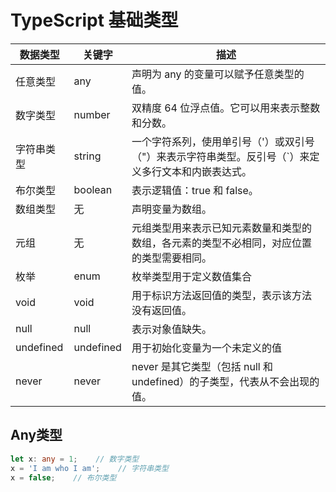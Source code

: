 # TypeScript 基础类型

| 数据类型   | 关键字    | 描述                                                         |
| ---------- | --------- | ------------------------------------------------------------ |
| 任意类型   | any       | 声明为 any 的变量可以赋予任意类型的值。                      |
| 数字类型   | number    | 双精度 64 位浮点值。它可以用来表示整数和分数。               |
| 字符串类型 | string    | 一个字符系列，使用单引号（'）或双引号（"）来表示字符串类型。反引号（`）来定义多行文本和内嵌表达式。 |
| 布尔类型   | boolean   | 表示逻辑值：true 和 false。                                  |
| 数组类型   | 无        | 声明变量为数组。                                             |
| 元组       | 无        | 元组类型用来表示已知元素数量和类型的数组，各元素的类型不必相同，对应位置的类型需要相同。 |
| 枚举       | enum      | 枚举类型用于定义数值集合                                     |
| void       | void      | 用于标识方法返回值的类型，表示该方法没有返回值。             |
| null       | null      | 表示对象值缺失。                                             |
| undefined  | undefined | 用于初始化变量为一个未定义的值                               |
| never      | never     | never 是其它类型（包括 null 和 undefined）的子类型，代表从不会出现的值。 |

## Any类型

```ts
let x: any = 1;    // 数字类型
x = 'I am who I am';    // 字符串类型
x = false;    // 布尔类型
```

